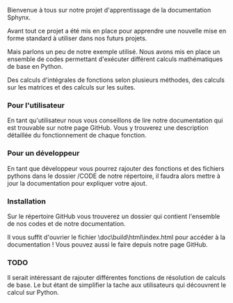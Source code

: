 Bienvenue à tous sur notre projet d'apprentissage de la documentation Sphynx.

Avant tout ce projet a été mis en place pour apprendre une nouvelle mise en forme standard à utiliser dans nos futurs projets.

Mais parlons un peu de notre exemple utilisé. Nous avons mis en place un ensemble de codes permettant d'exécuter différent calculs mathématiques de base en Python.

Des calculs d'intégrales de fonctions selon plusieurs méthodes, des calculs sur les matrices et des calculs sur les suites.

### Pour l'utilisateur

En tant qu'utilisateur nous vous conseillons de lire notre documentation qui est trouvable sur notre page GitHub. Vous y trouverez une description détaillée du fonctionnement de chaque fonction.

### Pour un développeur

En tant que développeur vous pourrez rajouter des fonctions et des fichiers pythons dans le dossier /CODE de notre répertoire, il faudra alors mettre à jour la documentation pour expliquer votre ajout.

### Installation

Sur le répertoire GitHub vous trouverez un dossier qui contient l'ensemble de nos codes et de notre documentation.

Il vous suffit d'ouvrier le fichier \doc\build\html\index.html pour accéder à la documentation ! Vous pouvez aussi le faire depuis notre page GitHub.

### TODO

Il serait intéressant de rajouter différentes fonctions de résolution de calculs de base. Le but étant de simplifier la tache aux utilisateurs qui découvrent le calcul sur Python.

